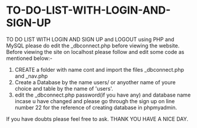 # TO-DO-LIST-WITH-LOGIN-AND-SIGN-UP
TO DO LIST WITH LOGIN AND SIGN UP and LOGOUT using PHP and MySQL  please do edit the _dbconnect.php before viewing the website.
Before viewing the site on localhost please follow and edit some code as mentioned below:-

1. CREATE a folder with name cont and import the files _dbconnect.php and _nav.php
2. Create a Database by the name users/ or anyother name of youre choice and table by the name of 'users'.
3. edit the _dbconnect.php password(if you have any) and database name incase u have changed and please go through the sign up  on line number  22 for the reference of creating database in phpmyadmin.

If you have doubts please feel free to ask.
THANK YOU HAVE A NICE DAY.
